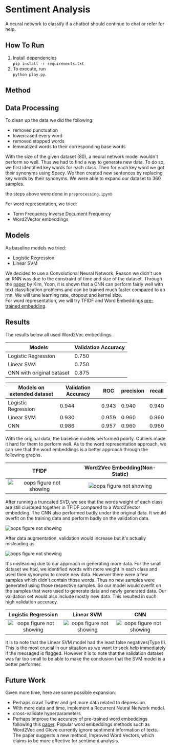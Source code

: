 Sentiment Analysis
=====================

A neural network to classify if a chatbot should continue to chat or refer for help. 

How To Run
------------

1. Install dependencies  
```pip install -r requirements.txt```
2. To execute, run   
    ```python play.py```.

Method
------------

Data Processing
------------

To clean up the data we did the following:
* removed punctuation
* lowercased every word
* removed stopped words
* lemmatized words to their corresponding base words  

With the size of the given dataset (80), a neural network model wouldn't perform so well. Thus we had to find a way to generate new data. To do so, we first identified key words for each class. Then for each key word we got their synonyms using Spacy. We then created new sentences by replacing key words by their synonyms. We were able to expand our dataset to 360 samples.  

the steps above were done in `preprocessing.ipynb`  

For word representation, we tried:
* Term Frequency Inverse Document Frequency
* Word2Vector embeddings

Models
------------

As baseline models we tried:
* Logistic Regression
* Linear SVM  

 
We decided to use a Convolutional Neural Network. Reason we didn't use an RNN was due to the constraint of time and size of the dataset. Through the [paper](https://arxiv.org/pdf/1408.5882.pdf) by Kim, Yoon, it is shown that a CNN can perform fairly well with text classification problems and can be trained much faster compared to an rnn. We will tune learning rate, dropout and kernel size.  
For word representation, we will try TFIDF and Word Embeddings [pre-trained embedding](https://code.google.com/archive/p/word2vec/). 

Results
------------

The results below all used Word2Vec embeddings.    

 Models | Validation Accuracy 
 -------- | ---------- 
 Logistic Regression | 0.750
 Linear SVM | 0.750 |
 CNN with original dataset | 0.875

 Models on extended dataset | Validation Accuracy | ROC | precision | recall
 -------- | ---------- | --------- | ------- | --------
 Logistic Regression| 0.944 | 0.943 | 0.940 | 0.940
 Linear SVM | 0.930 | 0.959 | 0.960 | 0.960 
 CNN | 0.986 | 0.957 | 0.960 | 0.960

With the original data, the baseline models performed poorly. Outliers made it hard for them to perform well. As to the word representation approach, we can see that the word embeddings is a better approach through the following graphs.  


 TFIDF             |  Word2Vec Embedding(Non-Static)     
:-------------------------:|:-------------------------: 
![oops figure not showing](https://github.com/HashBrownMap/datalogue-challenge/blob/master/embeddings/tfidf.png)  |  ![oops figure not showing](https://github.com/HashBrownMap/datalogue-challenge/blob/master/embeddings/w2v.png) 

 
 After running a truncated SVD, we see that the words weight of each class are still clustered together in TFIDF compared to a Word2Vector embedding. The CNN also performed badly under the original data. It would overfit on the training data and perform badly on the validation data.    


![oops figure not showing](https://github.com/HashBrownMap/datalogue-challenge/blob/master/original_history.png)

After data augmentation, validation would increase but it's actually misleading us.   

![oops figure not showing](https://github.com/HashBrownMap/datalogue-challenge/blob/master/history.png)

It's misleading due to our approach in generating more data. For the small dataset we had, we identified words with more weight in each class and used their synonyms to create new data. However there were a few samples which didn't contain those words. Thus no new samples were generated using those respective samples. So our model would overfit on the samples that were used to generate data and newly generated data. Our validation set would also include mostly new data. This resulted in such high validation accuracy.  

Logistic Regression             |  Linear SVM           | CNN
:-------------------------:|:-------------------------: | :------------------:
![oops figure not showing](https://github.com/HashBrownMap/datalogue-challenge/blob/master/models/lr_additional_cmatrix.png)  |  ![oops figure not showing](https://github.com/HashBrownMap/datalogue-challenge/blob/master/models/svm_additional_cmatrix.png) | ![oops figure not showing](https://github.com/HashBrownMap/datalogue-challenge/blob/master/cnn_additional_cmatrix.png)

It is to note that the Linear SVM model had the least false negatives(Type II). This is the most crucial in our situation as we want to seek help immediately if the messaged is flagged. However it is to note that the validation dataset was far too small to be able to make the conclusion that the SVM model is a better performer.

Future Work
------------

Given more time, here are some possible expansion:
* Perhaps crawl Twitter and get more data related to depression.
* With more data and time, implement a Recurrent Neural Network model. 
* cross-validate hyperparameters
* Perhaps improve the accuracy of pre-trained word embeddings following this [paper](https://arxiv.org/pdf/1711.08609.pdf). Popular word embeddings methods such as Word2Vec and Glove currently ignore sentiment information of texts. The paper suggests a new method, Improved Word Vectors, which claims to be more effective for sentiment analysis.
